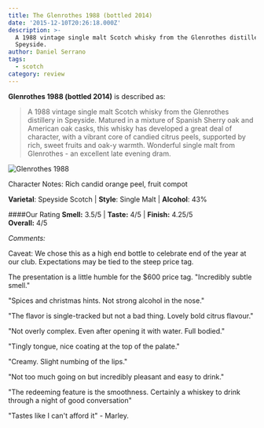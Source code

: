 ```yaml
---
title: The Glenrothes 1988 (bottled 2014)
date: '2015-12-10T20:26:18.000Z'
description: >-
  A 1988 vintage single malt Scotch whisky from the Glenrothes distillery in
  Speyside. 
author: Daniel Serrano
tags:
  - scotch
category: review
---
```

**Glenrothes 1988 (bottled 2014)** is described as:

> A 1988 vintage single malt Scotch whisky from the Glenrothes distillery in Speyside. Matured in a mixture of Spanish Sherry oak and American oak casks, this whisky has developed a great deal of character, with a vibrant core of candied citrus peels, supported by rich, sweet fruits and oak-y warmth. Wonderful single malt from Glenrothes - an excellent late evening dram.

![Glenrothes 1988](/img/glenrothes.jpg "Glenrothes 1988")

Character Notes: Rich candid orange peel, fruit compot

**Varietal**: Speyside Scotch | **Style**: Single Malt | **Alcohol**: 43%

\####Our Rating
**Smell:** 3.5/5 | **Taste:** 4/5 | **Finish:** 4.25/5\
**Overall:** 4/5 

_Comments:_ 

Caveat: We chose this as a high end bottle to celebrate end of the year at our club. Expectations may be tied to the steep price tag.

The presentation is a little humble for the $600 price tag.
"Incredibly subtle smell."

"Spices and christmas hints. Not strong alcohol in the nose."

"The flavor is single-tracked but not a bad thing. Lovely bold citrus flavour." 

"Not overly complex. Even after opening it with water. Full bodied."

"Tingly tongue, nice coating at the top of the palate."

"Creamy. Slight numbing of the lips." 

"Not too much going on but incredibly pleasant and easy to drink."

"The redeeming feature is the smoothness. Certainly a whiskey to drink through a night of good conversation"

"Tastes like I can't afford it" - Marley.

